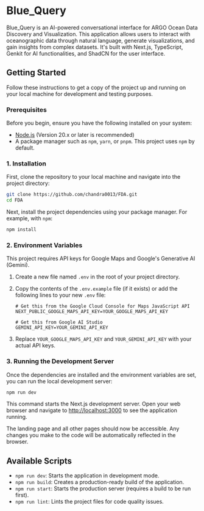 # Blue_Query

Blue_Query is an AI-powered conversational interface for ARGO Ocean Data Discovery and Visualization. This application allows users to interact with oceanographic data through natural language, generate visualizations, and gain insights from complex datasets. It's built with Next.js, TypeScript, Genkit for AI functionalities, and ShadCN for the user interface.

## Getting Started

Follow these instructions to get a copy of the project up and running on your local machine for development and testing purposes.

### Prerequisites

Before you begin, ensure you have the following installed on your system:
*   [Node.js](https://nodejs.org/en) (Version 20.x or later is recommended)
*   A package manager such as `npm`, `yarn`, or `pnpm`. This project uses `npm` by default.

### 1. Installation

First, clone the repository to your local machine and navigate into the project directory:

```bash
git clone https://github.com/chandra0013/FDA.git
cd FDA
```

Next, install the project dependencies using your package manager. For example, with `npm`:

```bash
npm install
```

### 2. Environment Variables

This project requires API keys for Google Maps and Google's Generative AI (Gemini).

1.  Create a new file named `.env` in the root of your project directory.
2.  Copy the contents of the `.env.example` file (if it exists) or add the following lines to your new `.env` file:

    ```
    # Get this from the Google Cloud Console for Maps JavaScript API
    NEXT_PUBLIC_GOOGLE_MAPS_API_KEY=YOUR_GOOGLE_MAPS_API_KEY

    # Get this from Google AI Studio
    GEMINI_API_KEY=YOUR_GEMINI_API_KEY
    ```

3.  Replace `YOUR_GOOGLE_MAPS_API_KEY` and `YOUR_GEMINI_API_KEY` with your actual API keys.

### 3. Running the Development Server

Once the dependencies are installed and the environment variables are set, you can run the local development server:

```bash
npm run dev
```

This command starts the Next.js development server. Open your web browser and navigate to [http://localhost:3000](http://localhost:3000) to see the application running.

The landing page and all other pages should now be accessible. Any changes you make to the code will be automatically reflected in the browser.

## Available Scripts

*   `npm run dev`: Starts the application in development mode.
*   `npm run build`: Creates a production-ready build of the application.
*   `npm run start`: Starts the production server (requires a build to be run first).
*   `npm run lint`: Lints the project files for code quality issues.


